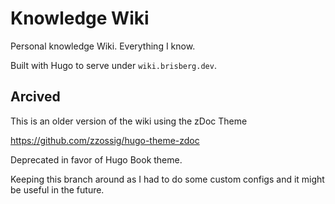 # Knowledge Wiki
Personal knowledge Wiki. Everything I know.

Built with Hugo to serve under `wiki.brisberg.dev`.

## Arcived
This is an older version of the wiki using the zDoc Theme

https://github.com/zzossig/hugo-theme-zdoc

Deprecated in favor of Hugo Book theme.

Keeping this branch around as I had to do some custom configs and it might be useful in the future.
